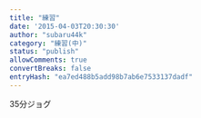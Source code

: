 ```yaml
---
title: "練習"
date: '2015-04-03T20:30:30'
author: "subaru44k"
category: "練習(中)"
status: "publish"
allowComments: true
convertBreaks: false
entryHash: "ea7ed488b5add98b7ab6e7533137dadf"
---
```

35分ジョグ
